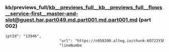 ### kb/previews_full/kb__previews_full__kb__previews_full__flows__service-first__master-and-slot@guest.har.part049.md.part001.md.part001.md (part 002)

```md
iptId": "13946",
                        "url": "https://n958200.alteg.io/chunk-KO722YSM.js",
                        "lineNumbe
```

```
